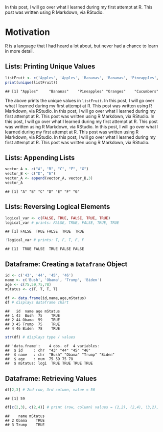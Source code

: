 In this post, I will go over what I learned during my first attempt at
R. This post was written using R Markdown, via RStudio.



# Motivation

R is a language that I had heard a lot about, but never had a chance to
learn in more detail.



## Lists: Printing Unique Values



``` r
listFruit <- c('Apples', 'Apples', 'Bananas', 'Bananas', 'Pineapples', 'Pineapples', 'Oranges', 'Cucumbers')
print(unique(listFruit))
```

    ## [1] "Apples"     "Bananas"    "Pineapples" "Oranges"    "Cucumbers"

The above prints the unique values in `listFruit`. In this post, I will
go over what I learned during my first attempt at R. This post was
written using R Markdown, via RStudio. In this post, I will go over what
I learned during my first attempt at R. This post was written using R
Markdown, via RStudio. In this post, I will go over what I learned
during my first attempt at R. This post was written using R Markdown,
via RStudio. In this post, I will go over what I learned during my first
attempt at R. This post was written using R Markdown, via RStudio. In
this post, I will go over what I learned during my first attempt at R.
This post was written using R Markdown, via RStudio.



## Lists: Appending Lists

``` r
vector_A <- c("A", "B", "C", "F", "G")
vector_B <- c("D", "E")
vector_A <- append(vector_A, vector_B,3) 
vector_A
```

    ## [1] "A" "B" "C" "D" "E" "F" "G"



## Lists: Reversing Logical Elements

``` r
logical_var <- c(FALSE, TRUE, FALSE, TRUE, TRUE)
logical_var # prints: FALSE, TRUE, FALSE, TRUE, TRUE
```

    ## [1] FALSE  TRUE FALSE  TRUE  TRUE

``` r
!logical_var # prints: T, F, T, F, F
```

    ## [1]  TRUE FALSE  TRUE FALSE FALSE



## Dataframe: Creating a `Dataframe` Object

``` r
id <- c('43', '44', '45', '46')
name <- c('Bush', 'Obama', 'Trump', 'Biden')
age <- c(75,59,75,78)
mStatus <- c(T, T, T, T)

df <- data.frame(id,name,age,mStatus)
df # displays dataframe chart
```

    ##   id  name age mStatus
    ## 1 43  Bush  75    TRUE
    ## 2 44 Obama  59    TRUE
    ## 3 45 Trump  75    TRUE
    ## 4 46 Biden  78    TRUE

``` r
str(df) # displays type / values
```

    ## 'data.frame':    4 obs. of  4 variables:
    ##  $ id     : chr  "43" "44" "45" "46"
    ##  $ name   : chr  "Bush" "Obama" "Trump" "Biden"
    ##  $ age    : num  75 59 75 78
    ##  $ mStatus: logi  TRUE TRUE TRUE TRUE



## Dataframe: Retrieving Values

``` r
df[2,3] # 2nd row, 3rd column, value = 56
```

    ## [1] 59

``` r
df[c(2,3), c(2,4)] # print (row, column) values = (2,2), (2,4), (3,2), (3,4)
```

    ##    name mStatus
    ## 2 Obama    TRUE
    ## 3 Trump    TRUE